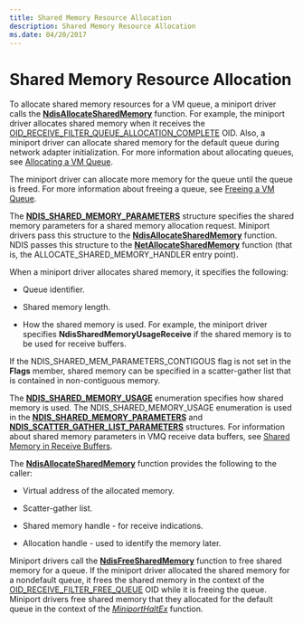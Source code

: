 ```yaml
---
title: Shared Memory Resource Allocation
description: Shared Memory Resource Allocation
ms.date: 04/20/2017
---
```


# Shared Memory Resource Allocation





To allocate shared memory resources for a VM queue, a miniport driver calls the [**NdisAllocateSharedMemory**](/windows-hardware/drivers/ddi/ndis/nf-ndis-ndisallocatesharedmemory) function. For example, the miniport driver allocates shared memory when it receives the [OID\_RECEIVE\_FILTER\_QUEUE\_ALLOCATION\_COMPLETE](./oid-receive-filter-queue-allocation-complete.md) OID. Also, a miniport driver can allocate shared memory for the default queue during network adapter initialization. For more information about allocating queues, see [Allocating a VM Queue](allocating-a-vm-queue.md).

The miniport driver can allocate more memory for the queue until the queue is freed. For more information about freeing a queue, see [Freeing a VM Queue](freeing-a-vm-queue.md).

The [**NDIS\_SHARED\_MEMORY\_PARAMETERS**](/windows-hardware/drivers/ddi/ndis/ns-ndis-_ndis_shared_memory_parameters) structure specifies the shared memory parameters for a shared memory allocation request. Miniport drivers pass this structure to the [**NdisAllocateSharedMemory**](/windows-hardware/drivers/ddi/ndis/nf-ndis-ndisallocatesharedmemory) function. NDIS passes this structure to the [**NetAllocateSharedMemory**](/windows-hardware/drivers/ddi/ndis/nc-ndis-allocate_shared_memory_handler) function (that is, the ALLOCATE\_SHARED\_MEMORY\_HANDLER entry point).

When a miniport driver allocates shared memory, it specifies the following:

-   Queue identifier.

-   Shared memory length.

-   How the shared memory is used. For example, the miniport driver specifies **NdisSharedMemoryUsageReceive** if the shared memory is to be used for receive buffers.

If the NDIS\_SHARED\_MEM\_PARAMETERS\_CONTIGOUS flag is not set in the **Flags** member, shared memory can be specified in a scatter-gather list that is contained in non-contiguous memory.

The [**NDIS\_SHARED\_MEMORY\_USAGE**](/windows-hardware/drivers/ddi/ndis/ne-ndis-_ndis_shared_memory_usage) enumeration specifies how shared memory is used. The NDIS\_SHARED\_MEMORY\_USAGE enumeration is used in the [**NDIS\_SHARED\_MEMORY\_PARAMETERS**](/windows-hardware/drivers/ddi/ndis/ns-ndis-_ndis_shared_memory_parameters) and [**NDIS\_SCATTER\_GATHER\_LIST\_PARAMETERS**](/windows-hardware/drivers/ddi/ndis/ns-ndis-_ndis_scatter_gather_list_parameters) structures. For information about shared memory parameters in VMQ receive data buffers, see [Shared Memory in Receive Buffers](shared-memory-in-receive-buffers.md).

The [**NdisAllocateSharedMemory**](/windows-hardware/drivers/ddi/ndis/nf-ndis-ndisallocatesharedmemory) function provides the following to the caller:

-   Virtual address of the allocated memory.

-   Scatter-gather list.

-   Shared memory handle - for receive indications.

-   Allocation handle - used to identify the memory later.

Miniport drivers call the [**NdisFreeSharedMemory**](/windows-hardware/drivers/ddi/ndis/nf-ndis-ndisfreesharedmemory) function to free shared memory for a queue. If the miniport driver allocated the shared memory for a nondefault queue, it frees the shared memory in the context of the [OID\_RECEIVE\_FILTER\_FREE\_QUEUE](./oid-receive-filter-free-queue.md) OID while it is freeing the queue. Miniport drivers free shared memory that they allocated for the default queue in the context of the [*MiniportHaltEx*](/windows-hardware/drivers/ddi/ndis/nc-ndis-miniport_halt) function.

 

